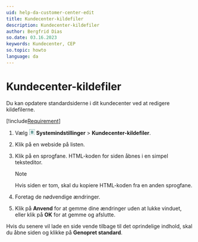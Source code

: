 ```yaml
---
uid: help-da-customer-center-edit
title: Kundecenter-kildefiler
description: Kundecenter-kildefiler
author: Bergfrid Dias
so.date: 03.16.2023
keywords: Kundecenter, CEP
so.topic: howto
language: da
---
```


# Kundecenter-kildefiler

Du kan opdatere standardsiderne i dit kundecenter ved at redigere kildefilerne.

[!include[Requirement](../../learn/includes/req-cep.md)]

1. Vælg ![ikon][img1] **Systemindstillinger** > **Kundecenter-kildefiler**.

2. Klik på en webside på listen.

3. Klik på en sprogfane. HTML-koden for siden åbnes i en simpel teksteditor.

    > [!NOTE]
    > Hvis siden er tom, skal du kopiere HTML-koden fra en anden sprogfane.

4. Foretag de nødvendige ændringer.

5. Klik på **Anvend** for at gemme dine ændringer uden at lukke vinduet, eller klik på **OK** for at gemme og afslutte.

Hvis du senere vil lade en side vende tilbage til det oprindelige indhold, skal du åbne siden og klikke på **Genopret standard**.

<!-- Referenced links -->

<!-- Referenced images -->
[img1]: ../../../media/icons/main-menu-small.png
